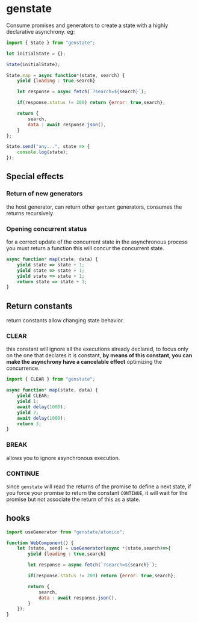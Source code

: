 # genstate

Consume promises and generators to create a state with a highly declarative asynchrony. eg:

```js
import { State } from "genstate";

let initialState = {};

State(initialState);

State.map = async function*(state, search) {
    yield {loading : true,search}

    let response = async fetch(`?search=${search}`);

    if(response.status != 200) return {error: true,search};

    return {
        search,
        data : await response.json(),
    }
};

State.send("any...", state => {
	console.log(state);
});
```

## Special effects

### Return of new generators

the host generator, can return other `gestant` generators, consumes the returns recursively.

### Opening concurrent status

for a correct update of the concurrent state in the asynchronous process you must return a function this will concur the concurrent state.

```js
async function* map(state, data) {
	yield state => state + 1;
	yield state => state + 1;
	yield state => state + 1;
	return state => state + 1;
}
```

## Return constants

return constants allow changing state behavior.

### CLEAR

this constant will ignore all the executions already declared, to focus only on the one that declares it is constant, **by means of this constant, you can make the asynchrony have a cancelable effect** optimizing the concurrence.

```js
import { CLEAR } from "genstate";

async function* map(state, data) {
	yield CLEAR;
	yield 1;
	await delay(1000);
	yield 2;
	await delay(1000);
	return 3;
}
```

### BREAK

allows you to ignore asynchronous execution.

### CONTINUE

since `genstate` will read the returns of the promise to define a next state, if you force your promise to return the constant `CONTINUE`, it will wait for the promise but not associate the return of this as a state.

## hooks

```js
import useGenerator from "genstate/atomico";

function WebComponent() {
	let [state, send] = useGenerator(async *(state,search)=>{
        yield {loading : true,search}

        let response = async fetch(`?search=${search}`);

        if(response.status != 200) return {error: true,search};

        return {
            search,
            data : await response.json(),
        }
    });
}
```
